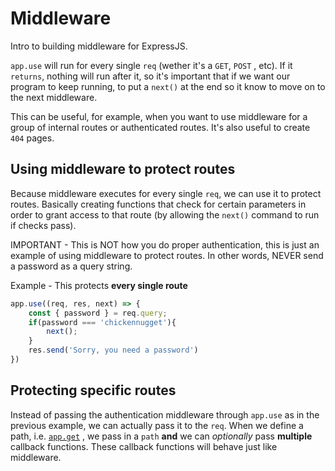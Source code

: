 # Middleware

Intro to building middleware for ExpressJS. 

`app.use` will run for every single `req` (wether it's a `GET`, `POST` , etc). If it `returns`, nothing will run after it, so it's important that if we want our program to keep running, to put a `next()` at the end so it know to move on to the next middleware.

This can be useful, for example, when you want to use middleware for a group of internal routes or authenticated routes. 
It's also useful to create `404` pages.

## Using middleware to protect routes

Because middleware executes for every single `req`, we can use it to protect routes. Basically creating functions that check for certain parameters in order to grant access to that route (by allowing the `next()` command to run if checks pass).

IMPORTANT - This is NOT how you do proper authentication, this is just an example of using middleware to protect routes. In other words, NEVER send a password as a query string. 

Example - This protects **every single route**
```Javascript
app.use((req, res, next) => {
    const { password } = req.query;
    if(password === 'chickennugget'){
        next();
    }
    res.send('Sorry, you need a password')
})
```

## Protecting specific routes

Instead of passing the authentication middleware through `app.use` as in the previous example, we can actually pass it to the `req`. 
When we define a path, i.e. [`app.get`](https://expressjs.com/en/5x/api.html#ap) , we pass in a `path` **and** we can *optionally* pass **multiple** callback functions. 
These callback functions will behave just like middleware.

